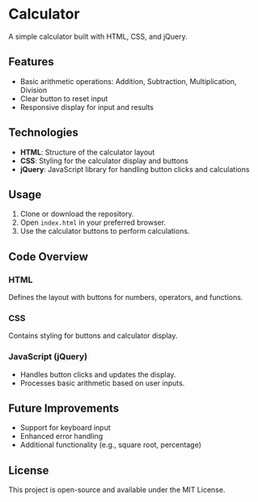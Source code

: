 # Calculator

A simple calculator built with HTML, CSS, and jQuery.

## Features

- Basic arithmetic operations: Addition, Subtraction, Multiplication, Division
- Clear button to reset input
- Responsive display for input and results

## Technologies

- **HTML**: Structure of the calculator layout
- **CSS**: Styling for the calculator display and buttons
- **jQuery**: JavaScript library for handling button clicks and calculations

## Usage

1. Clone or download the repository.
2. Open `index.html` in your preferred browser.
3. Use the calculator buttons to perform calculations.

## Code Overview

### HTML

Defines the layout with buttons for numbers, operators, and functions.

### CSS

Contains styling for buttons and calculator display.

### JavaScript (jQuery)

- Handles button clicks and updates the display.
- Processes basic arithmetic based on user inputs.

## Future Improvements

- Support for keyboard input
- Enhanced error handling
- Additional functionality (e.g., square root, percentage)

## License

This project is open-source and available under the MIT License.
